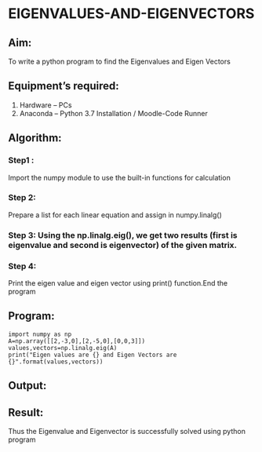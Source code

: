 # EIGENVALUES-AND-EIGENVECTORS
## Aim:
To write a python program to find the Eigenvalues and Eigen Vectors
## Equipment’s required:
1. 	Hardware – PCs
2. 	Anaconda – Python 3.7 Installation / Moodle-Code Runner
## Algorithm:

### Step1 : 
Import the numpy module to use the built-in functions for calculation

### Step 2: 
Prepare a list for each linear equation and assign in numpy.linalg()

### Step 3: Using the np.linalg.eig(),  we get two results (first is eigenvalue and second is eigenvector) of the given matrix.

### Step 4: 
Print the eigen value and eigen vector using print() function.End the program

## Program:
```
import numpy as np
A=np.array([[2,-3,0],[2,-5,0],[0,0,3]])
values,vectors=np.linalg.eig(A)
print("Eigen values are {} and Eigen Vectors are {}".format(values,vectors))

```

## Output:
 



## Result:
Thus the Eigenvalue and Eigenvector is successfully solved using python program
